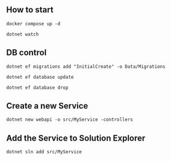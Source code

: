 ## How to start
```docker compose up -d```

```dotnet watch```

## DB control
```dotnet ef migrations add "InitialCreate" -o Data/Migrations```

```dotnet ef database update```

```dotnet ef database drop```

## Create a new Service
```dotnet new webapi -o src/MyService -controllers```

## Add the Service to Solution Explorer
```dotnet sln add src/MyService``` 
